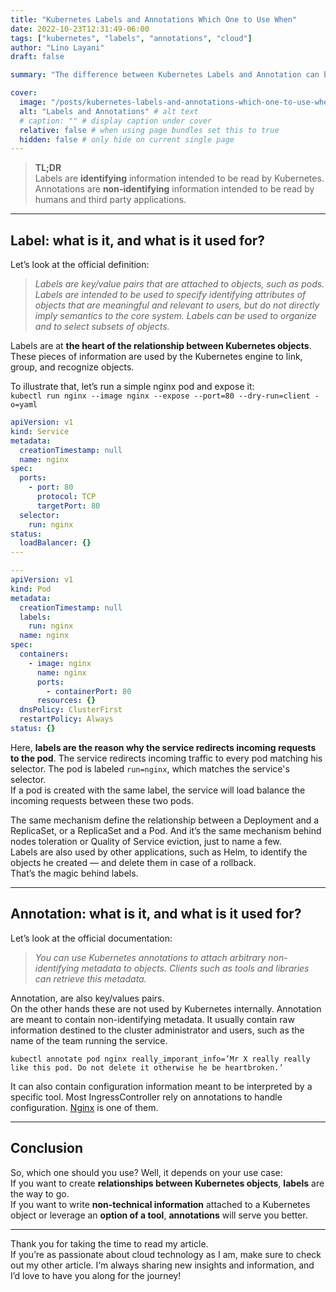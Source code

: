 ```yaml
---
title: "Kubernetes Labels and Annotations Which One to Use When"
date: 2022-10-23T12:31:49-06:00
tags: ["kubernetes", "labels", "annotations", "cloud"]
author: "Lino Layani"
draft: false

summary: "The difference between Kubernetes Labels and Annotation can be misleading at first. Both are metadata attached to a pod, but serve different purposes."

cover:
  image: "/posts/kubernetes-labels-and-annotations-which-one-to-use-when/images/1.png" # image path/url
  alt: "Labels and Annotations" # alt text
  # caption: "" # display caption under cover
  relative: false # when using page bundles set this to true
  hidden: false # only hide on current single page
---
```


> **TL;DR**  
> Labels are **identifying** information intended to be read by Kubernetes.  
> Annotations are **non-identifying** information intended to be read by humans and third party applications.

---

## **Label: what is it, and what is it used for?**

Let’s look at the official definition:

> _Labels are key/value pairs that are attached to objects, such as pods. Labels are intended to be used to specify identifying attributes of objects that are meaningful and relevant to users, but do not directly imply semantics to the core system. Labels can be used to organize and to select subsets of objects._

Labels are at **the heart of the relationship between Kubernetes objects**. These pieces of information are used by the Kubernetes engine to link, group, and recognize objects.

To illustrate that, let’s run a simple nginx pod and expose it:  
`kubectl run nginx --image nginx --expose --port=80 --dry-run=client -o=yaml`

```yaml {linenos=true,hl_lines=[12,23]}
apiVersion: v1
kind: Service
metadata:
  creationTimestamp: null
  name: nginx
spec:
  ports:
    - port: 80
      protocol: TCP
      targetPort: 80
  selector:
    run: nginx
status:
  loadBalancer: {}
---

---
apiVersion: v1
kind: Pod
metadata:
  creationTimestamp: null
  labels:
    run: nginx
  name: nginx
spec:
  containers:
    - image: nginx
      name: nginx
      ports:
        - containerPort: 80
      resources: {}
  dnsPolicy: ClusterFirst
  restartPolicy: Always
status: {}
```

Here, **labels are the reason why the service redirects incoming requests to the pod**. The service redirects incoming traffic to every pod matching his selector. The pod is labeled `run=nginx`, which matches the service's selector.  
If a pod is created with the same label, the service will load balance the incoming requests between these two pods.

The same mechanism define the relationship between a Deployment and a ReplicaSet, or a ReplicaSet and a Pod. And it’s the same mechanism behind nodes toleration or Quality of Service eviction, just to name a few.  
Labels are also used by other applications, such as Helm, to identify the objects he created — and delete them in case of a rollback.  
That’s the magic behind labels.

---

## Annotation: what is it, and what is it used for?

Let’s look at the official documentation:

> _You can use Kubernetes annotations to attach arbitrary non-identifying metadata to objects. Clients such as tools and libraries can retrieve this metadata._

Annotation, are also key/values pairs.  
On the other hands these are not used by Kubernetes internally. Annotation are meant to contain non-identifying metadata. It usually contain raw information destined to the cluster administrator and users, such as the name of the team running the service.

`kubectl annotate pod nginx really_imporant_info=’Mr X really really like this pod. Do not delete it otherwise he be heartbroken.’`

It can also contain configuration information meant to be interpreted by a specific tool. Most IngressController rely on annotations to handle configuration. [Nginx](https://docs.nginx.com/nginx-ingress-controller/configuration/ingress-resources/advanced-configuration-with-annotations/) is one of them.

---

## Conclusion

So, which one should you use? Well, it depends on your use case:  
If you want to create **relationships between Kubernetes objects**, **labels** are the way to go.  
If you want to write **non-technical information** attached to a Kubernetes object or leverage an **option of a tool**, **annotations** will serve you better.

---

Thank you for taking the time to read my article.  
If you’re as passionate about cloud technology as I am, make sure to check out my other article. I‘m always sharing new insights and information, and I’d love to have you along for the journey!
